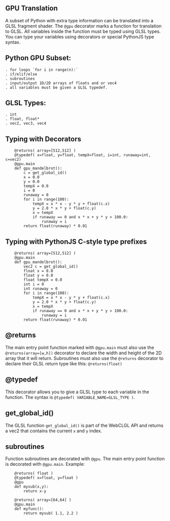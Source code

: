 GPU Translation
---------------
A subset of Python with extra type information can be translated into a GLSL fragment shader.  The `@gpu` decorator marks a function for translation to GLSL.  All variables inside the function must be typed using GLSL types.  You can type your variables using decorators or special PythonJS type syntax.

Python GPU Subset:
-----------------

	. for loops `for i in range(n):`
	. if/elif/else
	. subroutines
	. input/output 1D/2D arrays of floats and or vec4
	. all variables must be given a GLSL typedef.

GLSL Types:
----------

	. int
	. float, float*
	. vec2, vec3, vec4

Typing with Decorators
----------------------

```
	@returns( array=[512,512] )
	@typedef( x=float, y=float, tempX=float, i=int, runaway=int, c=vec2)
	@gpu.main
	def gpu_mandelbrot():
		c = get_global_id()
		x = 0.0
		y = 0.0
		tempX = 0.0
		i = 0
		runaway = 0
		for i in range(100):
			tempX = x * x - y * y + float(c.x)
			y = 2.0 * x * y + float(c.y)
			x = tempX
			if runaway == 0 and x * x + y * y > 100.0:
				runaway = i
		return float(runaway) * 0.01

```


Typing with PythonJS C-style type prefixes
----------------------

```
	@returns( array=[512,512] )
	@gpu.main
	def gpu_mandelbrot():
		vec2 c = get_global_id()
		float x = 0.0
		float y = 0.0
		float tempX = 0.0
		int i = 0
		int runaway = 0
		for i in range(100):
			tempX = x * x - y * y + float(c.x)
			y = 2.0 * x * y + float(c.y)
			x = tempX
			if runaway == 0 and x * x + y * y > 100.0:
				runaway = i
		return float(runaway) * 0.01

```

@returns
---------
The main entry point function marked with `@gpu.main` must also use the `@returns(array=[w,h])` decorator to declare the width and height of the 2D array that it will return. Subroutines must also use the `@returns` decorator to declare their GLSL return type like this: `@returns(float)`

@typedef
--------
This decorator allows you to give a GLSL type to each variable in the function.  The syntax is `@typedef( VARIABLE_NAME=GLSL_TYPE )`.


get_global_id()
--------------
The GLSL function `get_global_id()` is part of the WebCLGL API and returns a vec2 that contains the current `x` and `y` index.

subroutines
-----------
Function subroutines are decorated with `@gpu`.  The main entry point function is decorated with `@gpu.main`. Example:

```
	@returns( float )
	@typedef( x=float, y=float )
	@gpu
	def mysub(x,y):
		return x-y

	@returns( array=[64,64] )
	@gpu.main
	def myfunc():
		return mysub( 1.1, 2.2 )

```